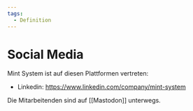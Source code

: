 ```yaml
---
tags:
  - Definition
---
```


# Social Media

Mint System ist auf diesen Plattformen vertreten:

- Linkedin: https://www.linkedin.com/company/mint-system

Die Mitarbeitenden sind auf [[Mastodon]] unterwegs.
